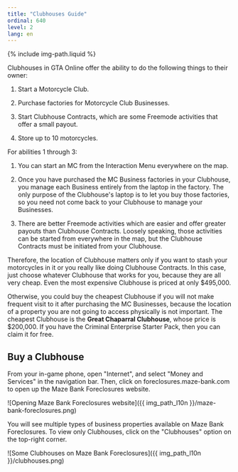 ```yaml
---
title: "Clubhouses Guide"
ordinal: 640
level: 2
lang: en
---
```


{% include img-path.liquid %}

Clubhouses in GTA Online offer the ability to do the following things to their
owner:

1. Start a Motorcycle Club.

2. Purchase factories for Motorcycle Club Businesses.

3. Start Clubhouse Contracts, which are some Freemode activities that offer
   a small payout.

4. Store up to 10 motorcycles.

For abilities 1 through 3:

1. You can start an MC from the Interaction Menu everywhere on the map.

2. Once you have purchased the MC Business factories in your Clubhouse, you
   manage each Business entirely from the laptop in the factory. The only
   purpose of the Clubhouse's laptop is to let you buy those factories, so you
   need not come back to your Clubhouse to manage your Businesses.

3. There are better Freemode activities which are easier and offer greater
   payouts than Clubhouse Contracts. Loosely speaking, those activities can be
   started from everywhere in the map, but the Clubhouse Contracts must be
   initiated from your Clubhouse.

Therefore, the location of Clubhouse matters only if you want to stash your
motorcycles in it or you really like doing Clubhouse Contracts. In this case,
just choose whatever Clubhouse that works for you, because they are all very
cheap. Even the most expensive Clubhouse is priced at only $495,000.

Otherwise, you could buy the cheapest Clubhouse if you will not make frequent
visit to it after purchasing the MC Businesses, because the location of a
property you are not going to access physically is not important. The cheapest
Clubhouse is the **Great Chaparral Clubhouse**, whose price is $200,000. If you
have the Criminal Enterprise Starter Pack, then you can claim it for free.

## Buy a Clubhouse

From your in-game phone, open "Internet", and select "Money and Services" in
the navigation bar. Then, click on foreclosures.maze-bank.com to open up the
Maze Bank Foreclosures website.

![Opening Maze Bank Foreclosures
website]({{ img_path_l10n }}/maze-bank-foreclosures.png)

You will see multiple types of business properties available on Maze Bank
Foreclosures. To view only Clubhouses, click on the "Clubhouses" option on the
top-right corner.

![Some Clubhouses on Maze Bank
Foreclosures]({{ img_path_l10n }}/clubhouses.png)
